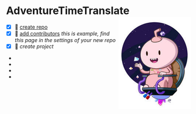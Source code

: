 # AdventureTimeTranslate <img align="right" src="/img/016.jpg">

- [x] :tangerine:  [create repo](https://github.com/new)  
- [x] :apple:  [add contributors](https://github.com/SophiaOrekhova/AdventureTimeTranslate/settings/access) *this is example, find this page in the settings of your new repo*
- [x] :green_apple:  *create project*   
-  
-
-
-

